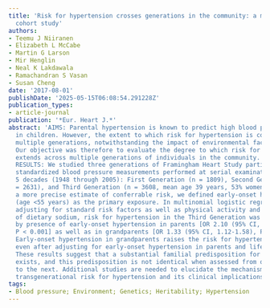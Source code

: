 ```yaml
---
title: 'Risk for hypertension crosses generations in the community: a multi-generational
  cohort study'
authors:
- Teemu J Niiranen
- Elizabeth L McCabe
- Martin G Larson
- Mir Henglin
- Neal K Lakdawala
- Ramachandran S Vasan
- Susan Cheng
date: '2017-08-01'
publishDate: '2025-05-15T06:08:54.291228Z'
publication_types:
- article-journal
publication: '*Eur. Heart J.*'
abstract: 'AIMS: Parental hypertension is known to predict high blood pressure (BP)
  in children. However, the extent to which risk for hypertension is conferred across
  multiple generations, notwithstanding the impact of environmental factors, is unclear.
  Our objective was therefore to evaluate the degree to which risk for hypertension
  extends across multiple generations of individuals in the community. METHODS AND
  RESULTS: We studied three generations of Framingham Heart Study participants with
  standardized blood pressure measurements performed at serial examinations spanning
  5 decades (1948 through 2005): First Generation (n = 1809), Second Generation (n
  = 2631), and Third Generation (n = 3608, mean age 39 years, 53% women). To capture
  a more precise estimate of conferrable risk, we defined early-onset hypertension
  (age <55 years) as the primary exposure. In multinomial logistic regression models
  adjusting for standard risk factors as well as physical activity and daily intake
  of dietary sodium, risk for hypertension in the Third Generation was conferred simultaneously
  by presence of early-onset hypertension in parents [OR 2.10 (95% CI, 1.66-2.67),
  P < 0.001] as well as in grandparents [OR 1.33 (95% CI, 1.12-1.58), P < 0.01]. CONCLUSION:
  Early-onset hypertension in grandparents raises the risk for hypertension in grandchildren,
  even after adjusting for early-onset hypertension in parents and lifestyle factors.
  These results suggest that a substantial familial predisposition for hypertension
  exists, and this predisposition is not identical when assessed from one generation
  to the next. Additional studies are needed to elucidate the mechanisms underlying
  transgenerational risk for hypertension and its clinical implications.'
tags:
- Blood pressure; Environment; Genetics; Heritability; Hypertension
---
```

